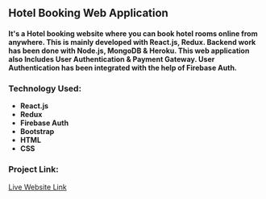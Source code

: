 ## Hotel Booking Web Application

#### It's a Hotel booking website where you can book hotel rooms online from anywhere. This is mainly developed with React.js, Redux. Backend work has been done with Node.js, MongoDB & Heroku. This web application also Includes User Authentication & Payment Gateway. User Authentication has been integrated with the help of Firebase Auth.

### Technology Used:

- **React.js**
- **Redux**
- **Firebase Auth**
- **Bootstrap**
- **HTML**
- **CSS**

### Project Link:

<a  target="_blank" href="https://masrursakib-react-redux-aircnc.web.app/">Live Website Link</a>

